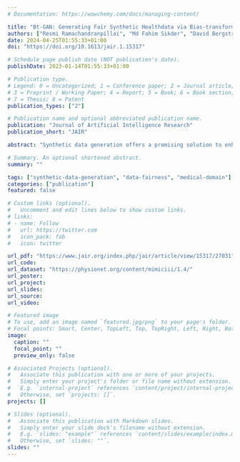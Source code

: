 ```yaml
---
# Documentation: https://wowchemy.com/docs/managing-content/

title: "Bt-GAN: Generating Fair Synthetic Healthdata via Bias-transforming Generative Adversarial Networks"
authors: ["Resmi Ramachandranpillai", "Md Fahim Sikder", "David Bergström", "Fredrik Heintz"]
date: 2024-04-25T01:55:33+01:00
doi: "https://doi.org/10.1613/jair.1.15317"

# Schedule page publish date (NOT publication's date).
publishDate: 2023-01-14T01:55:33+01:00

# Publication type.
# Legend: 0 = Uncategorized; 1 = Conference paper; 2 = Journal article;
# 3 = Preprint / Working Paper; 4 = Report; 5 = Book; 6 = Book section;
# 7 = Thesis; 8 = Patent
publication_types: ["2"]

# Publication name and optional abbreviated publication name.
publication: "Journal of Artificial Intelligence Research"
publication_short: "JAIR"

abstract: "Synthetic data generation offers a promising solution to enhance the usefulness of Electronic Healthcare Records (EHR) by generating realistic de-identified data. However, the existing literature primarily focuses on the quality of synthetic health data, neglecting the crucial aspect of fairness in downstream predictions. Consequently, models trained on synthetic EHR have faced criticism for producing biased outcomes in target tasks. These biases can arise from either spurious correlations between features or the failure of models to accurately represent sub-groups. To address these concerns, we present Bias-transforming Generative Adversarial Networks (Bt-GAN), a GAN-based synthetic data generator specifically designed for the healthcare domain. In order to tackle spurious correlations (i), we propose an information-constrained Data Generation Process (DGP) that enables the generator to learn a fair deterministic transformation based on a well-defined notion of algorithmic fairness. To overcome the challenge of capturing exact sub-group representations (ii), we incentivize the generator to preserve sub-group densities through score-based weighted sampling. This approach compels the generator to learn from underrepresented regions of the data manifold. To evaluate the effectiveness of our proposed method, we conduct extensive experiments using the Medical Information Mart for Intensive Care (MIMIC-III) database. Our results demonstrate that Bt-GAN achieves state-of-the-art accuracy while significantly improving fairness and minimizing bias amplification. Furthermore, we perform an in-depth explainability analysis to provide additional evidence supporting the validity of our study. In conclusion, our research introduces a novel and professional approach to addressing the limitations of synthetic data generation in the healthcare domain. By incorporating fairness considerations and leveraging advanced techniques such as GANs, we pave the way for more reliable and unbiased predictions in healthcare applications."

# Summary. An optional shortened abstract.
summary: ""

tags: ["synthetic-data-generation", "data-fairness", "medical-domain"]
categories: ["publication"]
featured: false

# Custom links (optional).
#   Uncomment and edit lines below to show custom links.
# links:
# - name: Follow
#   url: https://twitter.com
#   icon_pack: fab
#   icon: twitter

url_pdf: "https://www.jair.org/index.php/jair/article/view/15317/27031"
url_code:
url_dataset: "https://physionet.org/content/mimiciii/1.4/"
url_poster:
url_project:
url_slides:
url_source:
url_video:

# Featured image
# To use, add an image named `featured.jpg/png` to your page's folder. 
# Focal points: Smart, Center, TopLeft, Top, TopRight, Left, Right, BottomLeft, Bottom, BottomRight.
image:
  caption: ""
  focal_point: ""
  preview_only: false

# Associated Projects (optional).
#   Associate this publication with one or more of your projects.
#   Simply enter your project's folder or file name without extension.
#   E.g. `internal-project` references `content/project/internal-project/index.md`.
#   Otherwise, set `projects: []`.
projects: []

# Slides (optional).
#   Associate this publication with Markdown slides.
#   Simply enter your slide deck's filename without extension.
#   E.g. `slides: "example"` references `content/slides/example/index.md`.
#   Otherwise, set `slides: ""`.
slides: ""
---
```

